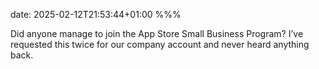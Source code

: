 date: 2025-02-12T21:53:44+01:00
%%%

Did anyone manage to join the App Store Small Business Program? I’ve requested this twice for our company account and never heard anything back.

